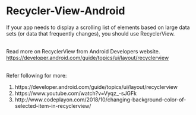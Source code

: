 # Recycler-View-Android

If your app needs to display a scrolling list of elements based on large data sets (or data that 
frequently changes), you should use RecyclerView.
</br></br>

Read more on RecyclerView from Android Developers website.
https://developer.android.com/guide/topics/ui/layout/recyclerview
</br><br>

Refer following for more:
<ol>
<li>https://developer.android.com/guide/topics/ui/layout/recyclerview</li>
<li>https://www.youtube.com/watch?v=Vyqz_-sJGFk</li>
<li>http://www.codeplayon.com/2018/10/changing-background-color-of-selected-item-in-recyclerview/</li>
</ol>
